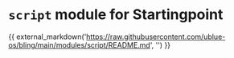 # `script` module for Startingpoint

{{ external_markdown('https://raw.githubusercontent.com/ublue-os/bling/main/modules/script/README.md', '') }}